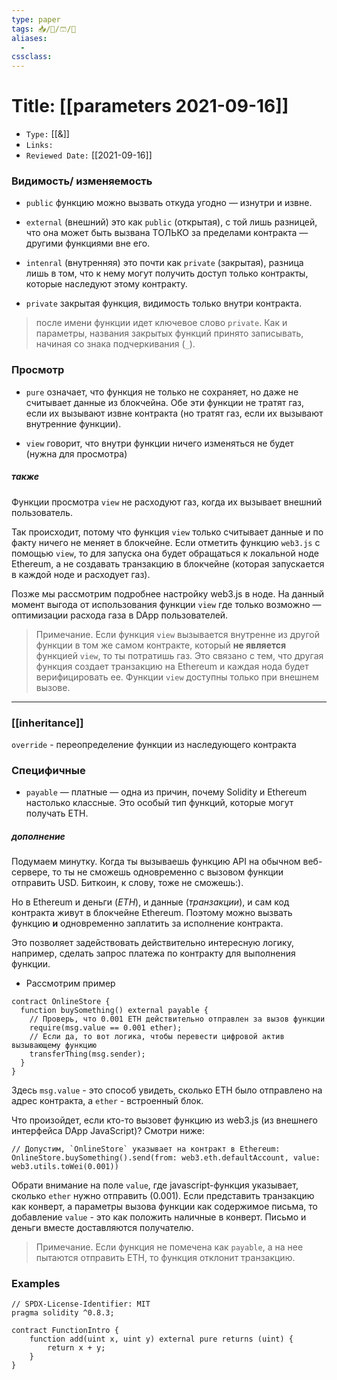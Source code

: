 ```yaml
---
type: paper
tags: 📥️/📜️/🩳/🗿
aliases:
  - 
cssclass: 
---
```




# Title: **[[parameters 2021-09-16]]**
- `Type:` [[&]]
- `Links:`
- `Reviewed Date:` [[2021-09-16]]

### Видимость/ изменяемость
- `public` функцию можно вызвать откуда угодно — изнутри и извне.

- `external`  (внешний) это как `public` (открытая), с той лишь разницей, что она может быть вызвана ТОЛЬКО за пределами контракта — другими функциями вне его.

- `intenral` (внутренняя) это почти как `private` (закрытая), разница лишь в том, что к нему могут получить доступ только контракты, которые наследуют этому контракту.


- `private` закрытая функция, видимость только внутри контракта.
 > после имени функции идет ключевое слово `private`. Как и параметры, названия закрытых функций принято записывать, начиная со знака подчеркивания (`_`).

### Просмотр
- `pure` означает, что функция не только не сохраняет, но даже не считывает данные из блокчейна. Обе эти функции не тратят газ, если их вызывают извне контракта (но тратят газ, если их вызывают внутренние функции).

- `view` говорит, что внутри функции ничего изменяться не будет (нужна для просмотра)
##### также

Функции просмотра `view` не расходуют газ, когда их вызывает внешний пользователь.

Так происходит, потому что функция `view` только считывает данные и по факту ничего не меняет в блокчейне. Если отметить функцию `web3.js` с помощью `view`, то для запуска она будет обращаться к локальной ноде Ethereum, а не создавать транзакцию в блокчейне (которая запускается в каждой ноде и расходует газ).

Позже мы рассмотрим подробнее настройку web3.js в ноде. На данный момент выгода от использования функции `view` где только возможно — оптимизации расхода газа в DApp пользователей.

> Примечание. Если функция `view` вызывается внутренне из другой функции в том же самом контракте, который **не является** функцией `view`, то ты потратишь газ. Это связано с тем, что другая функция создает транзакцию на Ethereum и каждая нода будет верифицировать ее. Функции `view` доступны только при внешнем вызове.

---


### [[inheritance]]

`override` - переопределение функции из наследующего контракта


### Специфичные 
 
- `payable` — платные — одна из причин, почему Solidity и Ethereum настолько классные. Это особый тип функций, которые могут получать ETH.

##### дополнение
Подумаем минутку. Когда ты вызываешь функцию API на обычном веб-сервере, то ты не сможешь одновременно с вызовом функции отправить USD. Биткоин, к слову, тоже не сможешь:).

Но в Ethereum и деньги (_ETH_), и данные (_транзакции_), и сам код контракта живут в блокчейне Ethereum. Поэтому можно вызвать функцию **и** одновременно заплатить за исполнение контракта.

Это позволяет задействовать действительно интересную логику, например, сделать запрос платежа по контракту для выполнения функции.

- Рассмотрим пример

```solidity
contract OnlineStore {
  function buySomething() external payable {
    // Проверь, что 0.001 ETH действительно отправлен за вызов функции 
    require(msg.value == 0.001 ether);
    // Если да, то вот логика, чтобы перевести цифровой актив вызывающему функцию 
    transferThing(msg.sender);
  }
}
```

Здесь `msg.value` - это способ увидеть, сколько ETH было отправлено на адрес контракта, а `ether` - встроенный блок.

Что произойдет, если кто-то вызовет функцию из web3.js (из внешнего интерфейса DApp JavaScript)? Смотри ниже:

```solidity
// Допустим, `OnlineStore` указывает на контракт в Ethereum:
OnlineStore.buySomething().send(from: web3.eth.defaultAccount, value: web3.utils.toWei(0.001))
```

Обрати внимание на поле `value`, где javascript-функция указывает, сколько `ether` нужно отправить (0.001). Если представить транзакцию как конверт, а параметры вызова функции как содержимое письма, то добавление `value` - это как положить наличные в конверт. Письмо и деньги вместе доставляются получателю.

> Примечание. Если функция не помечена как `payable`, а на нее пытаются отправить ETH, то функция отклонит транзакцию.
### Examples 

```solidity
// SPDX-License-Identifier: MIT
pragma solidity ^0.8.3;

contract FunctionIntro {
    function add(uint x, uint y) external pure returns (uint) {
        return x + y;
    }
}
```